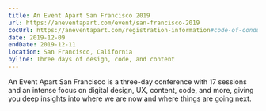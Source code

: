 ```yaml
---
title: An Event Apart San Francisco 2019
url: https://aneventapart.com/event/san-francisco-2019
cocUrl: https://aneventapart.com/registration-information#code-of-conduct
date: 2019-12-09
endDate: 2019-12-11
location: San Francisco, California
byline: Three days of design, code, and content
---
```


An Event Apart San Francisco is a three-day conference with 17 sessions and an intense focus on digital design, UX, content, code, and more, giving you deep insights into where we are now and where things are going next.
